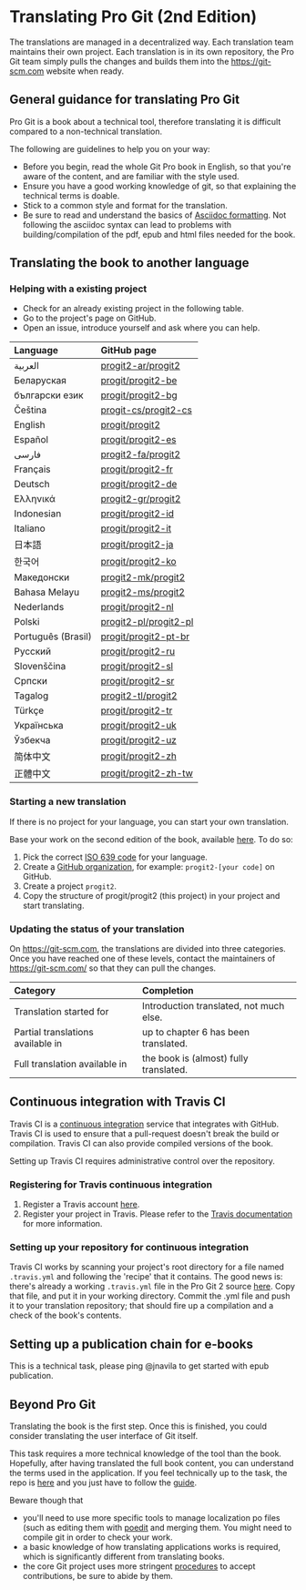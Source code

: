 # Translating Pro Git (2nd Edition)

The translations are managed in a decentralized way. Each translation team maintains their own project. Each translation is in its own repository, the Pro Git team simply pulls the changes and builds them into the https://git-scm.com website when ready.

## General guidance for translating Pro Git

Pro Git is a book about a technical tool, therefore translating it is difficult compared to a non-technical translation.

The following are guidelines to help you on your way:
* Before you begin, read the whole Git Pro book in English, so that you're aware of the content, and are familiar with the style used.
* Ensure you have a good working knowledge of git, so that explaining the technical terms is doable.
* Stick to a common style and format for the translation.
* Be sure to read and understand the basics of [Asciidoc formatting](https://asciidoctor.org/docs/asciidoc-syntax-quick-reference/). Not following the asciidoc syntax can lead to problems with building/compilation of the pdf, epub and html files needed for the book.

## Translating the book to another language

### Helping with a existing project

* Check for an already existing project in the following table.
* Go to the project's page on GitHub.
* Open an issue, introduce yourself and ask where you can help.

| Language     | GitHub page     |
| :------------- | :------------- |
| العربية | [progit2-ar/progit2](https://github.com/progit2-ar/progit2) |
| Беларуская  | [progit/progit2-be](https://github.com/progit/progit2-be) |
| български език | [progit/progit2-bg](https://github.com/progit/progit2-bg) |
| Čeština    | [progit-cs/progit2-cs](https://github.com/progit-cs/progit2-cs) |
| English    | [progit/progit2](https://github.com/progit/progit2) |
| Español    | [progit/progit2-es](https://github.com/progit/progit2-es) |
| فارسی | [progit2-fa/progit2](https://github.com/progit2-fa/progit2) |
| Français   | [progit/progit2-fr](https://github.com/progit/progit2-fr) |
| Deutsch    | [progit/progit2-de](https://github.com/progit/progit2-de) |
| Ελληνικά   | [progit2-gr/progit2](https://github.com/progit2-gr/progit2) |
| Indonesian | [progit/progit2-id](https://github.com/progit/progit2-id) |
| Italiano   | [progit/progit2-it](https://github.com/progit/progit2-it) |
| 日本語   | [progit/progit2-ja](https://github.com/progit/progit2-ja) |
| 한국어   | [progit/progit2-ko](https://github.com/progit/progit2-ko) |
| Македонски | [progit2-mk/progit2](https://github.com/progit2-mk/progit2) |
| Bahasa Melayu| [progit2-ms/progit2](https://github.com/progit2-ms/progit2) |
| Nederlands | [progit/progit2-nl](https://github.com/progit/progit2-nl) |
| Polski | [progit2-pl/progit2-pl](https://github.com/progit2-pl/progit2-pl) |
| Português (Brasil) | [progit/progit2-pt-br](https://github.com/progit/progit2-pt-br) |
| Русский   | [progit/progit2-ru](https://github.com/progit/progit2-ru) |
| Slovenščina  | [progit/progit2-sl](https://github.com/progit/progit2-sl) |
| Српски   | [progit/progit2-sr](https://github.com/progit/progit2-sr) |
| Tagalog   | [progit2-tl/progit2](https://github.com/progit2-tl/progit2) |
| Türkçe   | [progit/progit2-tr](https://github.com/progit/progit2-tr) |
| Українська| [progit/progit2-uk](https://github.com/progit/progit2-uk) |
| Ўзбекча  | [progit/progit2-uz](https://github.com/progit/progit2-uz) |
| 简体中文  | [progit/progit2-zh](https://github.com/progit/progit2-zh) |
| 正體中文  | [progit/progit2-zh-tw](https://github.com/progit/progit2-zh-tw) |

### Starting a new translation

If there is no project for your language, you can start your own translation.

Base your work on the second edition of the book, available [here](https://github.com/progit/progit2). To do so:
 1. Pick the correct [ISO 639 code](https://en.wikipedia.org/wiki/List_of_ISO_639-1_codes) for your language.
 1. Create a [GitHub organization](https://help.github.com/articles/creating-a-new-organization-from-scratch/), for example: `progit2-[your code]` on GitHub.
 1. Create a project ``progit2``.
 1. Copy the structure of progit/progit2 (this project) in your project and start translating.

### Updating the status of your translation

On https://git-scm.com, the translations are divided into three categories. Once you have reached one of these levels, contact the maintainers of https://git-scm.com/ so that they can pull the changes.

| Category | Completion     |
| :------------- | :------------- |
| Translation started for | Introduction translated, not much else. |
| Partial translations available in | up to chapter 6 has been translated. |
| Full translation available in |the book is (almost) fully translated. |

## Continuous integration with Travis CI

Travis CI is a [continuous integration](https://en.wikipedia.org/wiki/Continuous_integration) service that integrates with GitHub. Travis CI is used to ensure that a pull-request doesn't break the build or compilation. Travis CI can also provide compiled versions of the book.

Setting up Travis CI requires administrative control over the repository.

### Registering for Travis continuous integration

1. Register a Travis account [here](https://travis-ci.org/).
1. Register your project in Travis.
Please refer to the [Travis documentation](https://docs.travis-ci.com/) for more information.

### Setting up your repository for continuous integration

Travis CI works by scanning your project's root directory for a file named `.travis.yml` and following the 'recipe' that it contains. The good news is: there's already a working `.travis.yml` file in the Pro Git 2 source [here](https://raw.githubusercontent.com/progit/progit2-pub/master/travis.yml).
Copy that file, and put it in your working directory. Commit the .yml file and push it to your translation repository; that should fire up a compilation and a check of the book's contents.

## Setting up a publication chain for e-books

This is a technical task, please ping @jnavila to get started with epub publication.

## Beyond Pro Git

Translating the book is the first step. Once this is finished, you could consider translating the user interface of Git itself.

This task requires a more technical knowledge of the tool than the book. Hopefully, after having translated the full book content, you can understand the terms used in the application. If you feel technically up to the task, the repo is [here](https://github.com/git-l10n/git-po) and you just have to follow the [guide](https://github.com/git-l10n/git-po/blob/master/po/README).

Beware though that

 * you'll need to use more specific tools to manage localization po files (such as editing them with [poedit](https://poedit.net/) and merging them. You might need to compile git in order to check your work.
 * a basic knowledge of how translating applications works is required, which is significantly different from translating books.
 * the core Git project uses more stringent [procedures](https://github.com/git-l10n/git-po/blob/master/Documentation/SubmittingPatches) to accept contributions, be sure to abide by them.
